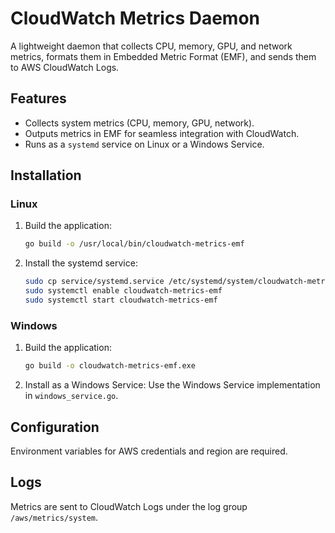 # CloudWatch Metrics Daemon

A lightweight daemon that collects CPU, memory, GPU, and network metrics, formats them in Embedded Metric Format (EMF), and sends them to AWS CloudWatch Logs.

## Features
- Collects system metrics (CPU, memory, GPU, network).
- Outputs metrics in EMF for seamless integration with CloudWatch.
- Runs as a `systemd` service on Linux or a Windows Service.

## Installation

### Linux
1. Build the application:
   ```bash
   go build -o /usr/local/bin/cloudwatch-metrics-emf
   ```
2. Install the systemd service:
   ```bash
   sudo cp service/systemd.service /etc/systemd/system/cloudwatch-metrics-emf.service
   sudo systemctl enable cloudwatch-metrics-emf
   sudo systemctl start cloudwatch-metrics-emf
   ```

### Windows
1. Build the application:
   ```bash
   go build -o cloudwatch-metrics-emf.exe
   ```
2. Install as a Windows Service:
   Use the Windows Service implementation in `windows_service.go`.

## Configuration
Environment variables for AWS credentials and region are required.

## Logs
Metrics are sent to CloudWatch Logs under the log group `/aws/metrics/system`.
